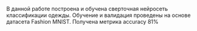 В данной работе построена и обучена сверточная нейросеть классификации одежды. Обучение и валидация проведены на основе датасета Fashion MNIST. Получена метрика accuracy 81% 
